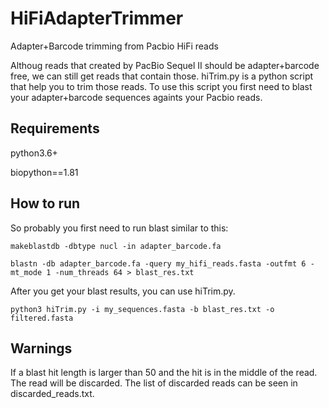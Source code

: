 # HiFiAdapterTrimmer
Adapter+Barcode trimming from Pacbio HiFi reads

Althoug reads that created by PacBio Sequel II should be adapter+barcode free, we can still get reads that contain those. hiTrim.py is a python script that help you to trim those reads. To use this script you first need to blast your adapter+barcode sequences againts your Pacbio reads.

## Requirements
python3.6+

biopython==1.81

## How to run
So probably you first need to run blast similar to this:

`makeblastdb -dbtype nucl -in adapter_barcode.fa`

`blastn -db adapter_barcode.fa -query my_hifi_reads.fasta -outfmt 6 -mt_mode 1 -num_threads 64 > blast_res.txt`

After you get your blast results, you can use hiTrim.py.

`python3 hiTrim.py -i my_sequences.fasta -b blast_res.txt -o filtered.fasta`

## Warnings
If a blast hit length is larger than 50 and the hit is in the middle of the read. The read will be discarded. The list of discarded reads can be seen in discarded_reads.txt.


